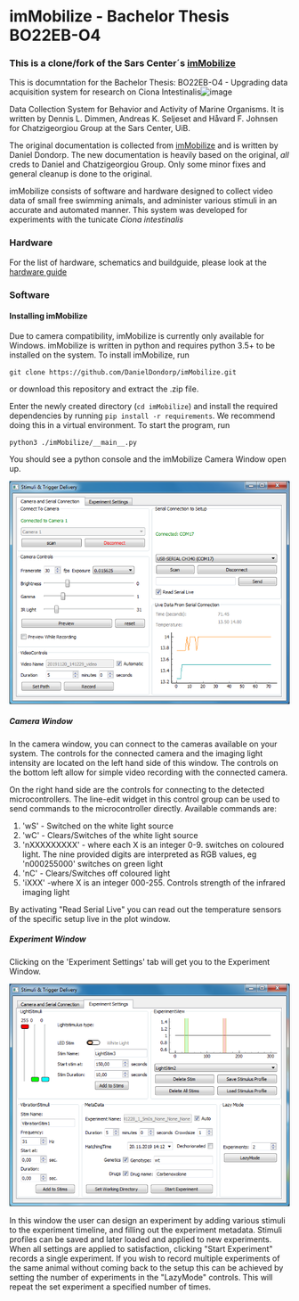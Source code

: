 
# imMobilize - Bachelor Thesis BO22EB-O4 
### This is a clone/fork of the Sars Center´s [imMobilize](https://github.com/ChatzigeorgiouGroup/imMobilize)

This is documntation for the Bachelor Thesis: BO22EB-O4 - Upgrading data acquisition system for research on Ciona Intestinalis![image](https://user-images.githubusercontent.com/86054889/169571949-d84f1659-689c-4d77-b2da-defbe2276d47.png)


Data Collection System for Behavior and Activity of Marine Organisms.
It is written by Dennis L. Dimmen, Andreas K. Seljeset and Håvard F. Johnsen for Chatzigeorgiou Group at the Sars Center, UiB.

The original documentation is collected from [imMobilize](https://github.com/ChatzigeorgiouGroup/imMobilize) and is written by Daniel Dondorp. The new documentation is heavily based on the original, _all_ creds to Daniel and Chatzigeorgiou Group. Only some minor fixes and general cleanup is done to the original.






imMobilize consists of software and hardware designed to collect video data of small free swimming animals, and administer various stimuli in an accurate and automated manner. This system was developed for experiments with the tunicate _Ciona intestinalis_








### Hardware
For the list of hardware, schematics and buildguide, please look at the [hardware guide](insert_link_here)

### Software

#### Installing imMobilize

Due to camera compatibility, imMobilize is currently only available for Windows. imMobilize is written in python and requires python 3.5+ to be installed on the system. To install imMobilize, run 
```
git clone https://github.com/DanielDondorp/imMobilize.git
```
or download this repository and extract the .zip file.

Enter the newly created directory (`cd imMobilize`) and install the required dependencies by running `pip install -r requirements`. We recommend doing this in a virtual environment.
To start the program, run
```
python3 ./imMobilize/__main__.py
```

You should see a python console and the imMobilize Camera Window open up.


![CameraWindow](./ReadMe_data/imMobilizeCameraWindow.png)

##### Camera Window

In the camera window, you can connect to the cameras available on your system. The controls for the connected camera and the imaging light intensity are located on the left hand side of this window. The controls on the bottom left allow for simple video recording with the connected camera.

On the right hand side are the controls for connecting to the detected microcontrollers. The line-edit widget in this control group can be used to send commands to the microcontroller directly. Available commands are:
1. 'wS' - Switched on the white light source
2. 'wC' - Clears/Switches of the white light source
3. 'nXXXXXXXXX' - where each X is an integer 0-9. switches on coloured light. The nine provided digits are interpreted as RGB values, eg 'n000255000' switches on green light
4. 'nC' - Clears/Switches off coloured light
5. 'iXXX' -where X is an integer 000-255. Controls strength of the infrared imaging light

By activating "Read Serial Live" you can read out the temperature sensors of the specific setup live in the plot window.

##### Experiment Window
Clicking on the 'Experiment Settings' tab will get you to the Experiment Window.

![ExperimentWindow](./ReadMe_data/imMobilizeExperimentWindow.png)

In this window the user can design an experiment by adding various stimuli to the experiment timeline, and filling out the experiment metadata. Stimuli profiles can be saved and later loaded and applied to new experiments. When all settings are applied to satisfaction, clicking "Start Experiment" records a single experiment. If you wish to record multiple experiments of the same animal without coming back to the setup this can be achieved by setting the number of experiments in the "LazyMode" controls. This will repeat the set experiment a specified number of times.
